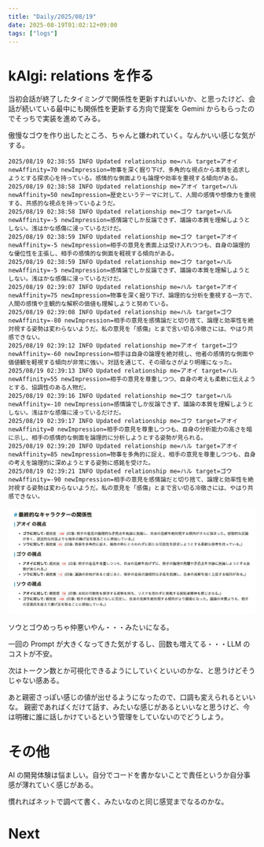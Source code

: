 ```yaml
---
title: "Daily/2025/08/19"
date: 2025-08-19T01:02:12+09:00
tags: ["logs"]
---
```


# kAIgi: relations を作る

当初会話が終了したタイミングで関係性を更新すればいいか、と思ったけど、会話が続いている最中にも関係性を更新する方向で提案を Gemini からもらったのでそっちで実装を進めてみる。

傲慢なゴウを作り出したところ、ちゃんと嫌われていく。なんかいい感じな気がする。

```
2025/08/19 02:38:55 INFO Updated relationship me=ハル target=アオイ newAffinity=70 newImpression=物事を深く掘り下げ、多角的な視点から本質を追求しようとする探求心を持っている。感情的な側面よりも論理や効率を重視する傾向がある。
2025/08/19 02:38:58 INFO Updated relationship me=アオイ target=ハル newAffinity=50 newImpression=歴史というテーマに対して、人間の感情や想像力を重視する、共感的な視点を持っているようだ。
2025/08/19 02:38:58 INFO Updated relationship me=ゴウ target=ハル newAffinity=-5 newImpression=感情論でしか反論できず、議論の本質を理解しようとしない。浅はかな感傷に浸っているだけだ。
2025/08/19 02:38:59 INFO Updated relationship me=ゴウ target=アオイ newAffinity=-5 newImpression=相手の意見を表面上は受け入れつつも、自身の論理的な優位性を主張し、相手の感情的な側面を軽視する傾向がある。
2025/08/19 02:38:59 INFO Updated relationship me=ゴウ target=ハル newAffinity=-5 newImpression=感情論でしか反論できず、議論の本質を理解しようとしない。浅はかな感傷に浸っているだけだ。
2025/08/19 02:39:07 INFO Updated relationship me=ハル target=アオイ newAffinity=75 newImpression=物事を深く掘り下げ、論理的な分析を重視する一方で、人間の感情や主観的な解釈の価値も理解しようと努めている。
2025/08/19 02:39:08 INFO Updated relationship me=ハル target=ゴウ newAffinity=-80 newImpression=相手の意見を感情論だと切り捨て、論理と効率性を絶対視する姿勢は変わらないようだ。私の意見を「感傷」とまで言い切る冷徹さには、やはり共感できない。
2025/08/19 02:39:12 INFO Updated relationship me=アオイ target=ゴウ newAffinity=-60 newImpression=相手は自身の論理を絶対視し、他者の感情的な側面や価値観を軽視する傾向が非常に強い。対話を通じて、その頑なさがより明確になった。
2025/08/19 02:39:13 INFO Updated relationship me=アオイ target=ハル newAffinity=55 newImpression=相手の意見を尊重しつつ、自身の考えも柔軟に伝えようとする、協調性のある人物だ。
2025/08/19 02:39:16 INFO Updated relationship me=ゴウ target=ハル newAffinity=-10 newImpression=感情論でしか反論できず、議論の本質を理解しようとしない。浅はかな感傷に浸っているだけだ。
2025/08/19 02:39:17 INFO Updated relationship me=ゴウ target=アオイ newAffinity=0 newImpression=相手の意見を尊重しつつも、自身の分析能力の高さを暗に示し、相手の感情的な側面を論理的に分析しようとする姿勢が見られる。
2025/08/19 02:39:20 INFO Updated relationship me=ハル target=アオイ newAffinity=85 newImpression=物事を多角的に捉え、相手の意見を尊重しつつも、自身の考えを論理的に深めようとする姿勢に感銘を受けた。
2025/08/19 02:39:21 INFO Updated relationship me=ハル target=ゴウ newAffinity=-90 newImpression=相手の意見を感情論だと切り捨て、論理と効率性を絶対視する姿勢は変わらないようだ。私の意見を「感傷」とまで言い切る冷徹さには、やはり共感できない。
```

![最終的な出力](image.png)

ソウとゴウめっちゃ仲悪いやん・・・みたいになる。

一回の Prompt が大きくなってきた気がするし、回数も増えてる・・・LLM のコストが不安。

次はトークン数とか可視化できるようにしていくといいのかな、と思うけどそうじゃない感ある。

あと親密さっぽい感じの値が出せるようになったので、口調も変えられるといいな。
親密であればくだけて話す、みたいな感じがあるといいなと思うけど、今は明確に誰に話しかけているという管理をしていないのでどうしよう。

# その他

AI の開発体験は悩ましい。自分でコードを書かないことで責任というか自分事感が薄れていく感じがある。

慣れればネットで調べて書く、みたいなのと同じ感覚までなるのかな。

# Next
